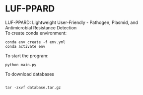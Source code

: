 # LUF-PPARD
LUF-PPARD: Lightweight User-Friendly - Pathogen, Plasmid, and Antimicrobial Resistance Detection
<br>
To create conda environment:
```
conda env create -f env.yml
conda activate env
```
To start the program:
```
python main.py
```
To download databases
```

tar -zxvf database.tar.gz
```
